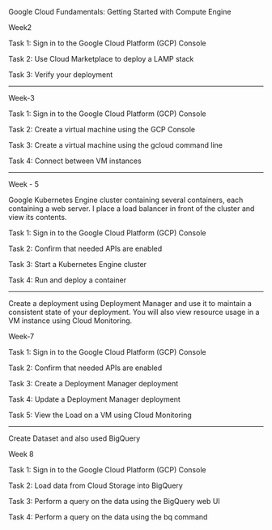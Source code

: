 Google Cloud Fundamentals: Getting Started with Compute Engine

Week2

Task 1: Sign in to the Google Cloud Platform (GCP) Console

Task 2: Use Cloud Marketplace to deploy a LAMP stack

Task 3: Verify your deployment

--------------------------------------------------------------------------------------------------------------------------------------------------------------------------------------

Week-3

Task 1: Sign in to the Google Cloud Platform (GCP) Console

Task 2: Create a virtual machine using the GCP Console

Task 3: Create a virtual machine using the gcloud command line

Task 4: Connect between VM instances

--------------------------------------------------------------------------------------------------------------------------------------------------------------------------------------

Week - 5

Google Kubernetes Engine cluster containing several containers, each containing a web server. I place a load balancer in front of the cluster and view its contents.

Task 1: Sign in to the Google Cloud Platform (GCP) Console

Task 2: Confirm that needed APIs are enabled

Task 3: Start a Kubernetes Engine cluster

Task 4: Run and deploy a container

-------------------------------------------------------------------------------------------------------------------------------------------------------------------------------------
Create a deployment using Deployment Manager and use it to maintain a consistent state of your deployment. You will also view resource usage in a VM instance using Cloud Monitoring.

Week-7

Task 1: Sign in to the Google Cloud Platform (GCP) Console

Task 2: Confirm that needed APIs are enabled

Task 3: Create a Deployment Manager deployment

Task 4: Update a Deployment Manager deployment

Task 5: View the Load on a VM using Cloud Monitoring

------------------------------------------------------------------------------------------------------------------------------------------------------------------------------------
Create Dataset and also used BigQuery 

Week 8

Task 1: Sign in to the Google Cloud Platform (GCP) Console

Task 2: Load data from Cloud Storage into BigQuery

Task 3: Perform a query on the data using the BigQuery web UI

Task 4: Perform a query on the data using the bq command
